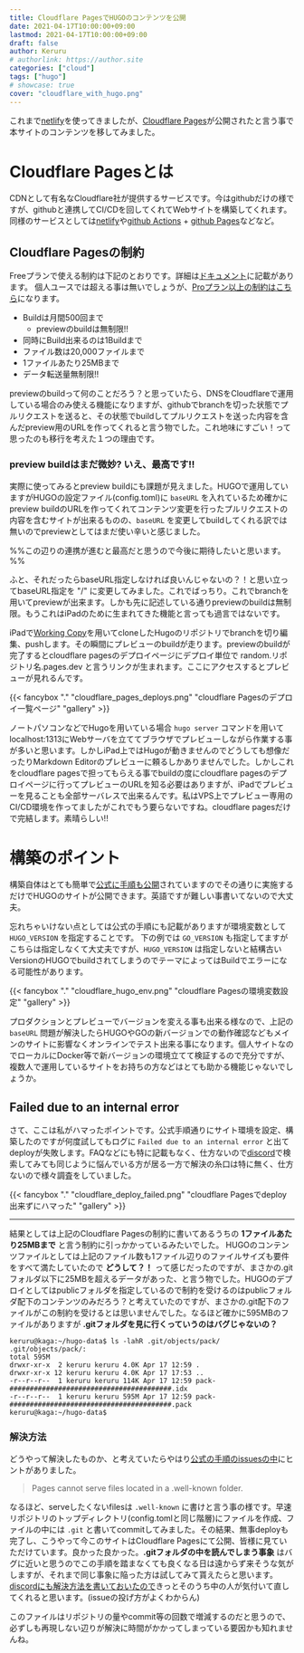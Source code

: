```yaml
---
title: Cloudflare PagesでHUGOのコンテンツを公開
date: 2021-04-17T10:00:00+09:00
lastmod: 2021-04-17T10:00:00+09:00
draft: false
author: Keruru
# authorlink: https://author.site
categories: ["cloud"]
tags: ["hugo"]
# showcase: true
cover: "cloudflare_with_hugo.png"
---
```

これまで[netlify](https://www.netlify.com/)を使ってきましたが、[Cloudflare Pages](https://pages.cloudflare.com/)が公開されたと言う事で本サイトのコンテンツを移してみました。

# Cloudflare Pagesとは
CDNとして有名なCloudflare社が提供するサービスです。今はgithubだけの様ですが、githubと連携してCI/CDを回してくれてWebサイトを構築してくれます。
同様のサービスとしては[netlify](https://www.netlify.com/)や[github Actions](https://github.co.jp/features/actions) + [github Pages](https://pages.github.com/)などなど。

## Cloudflare Pagesの制約
Freeプランで使える制約は下記のとおりです。詳細は[ドキュメント](https://developers.cloudflare.com/pages/platform/limits)に記載があります。
個人ユースでは超える事は無いでしょうが、[Proプラン以上の制約はこちら](https://pages.cloudflare.com/#pricing)になります。

- Buildは月間500回まで
    - previewのbuildは無制限!!
- 同時にBuild出来るのは1Buildまで
- ファイル数は20,000ファイルまで
- 1ファイルあたり25MBまで
- データ転送量無制限!!

previewのbuildって何のことだろう？と思っていたら、DNSをCloudflareで運用している場合のみ使える機能になりますが、githubでbranchを切った状態でプルリクエストを送ると、その状態でbuildしてプルリクエストを送った内容を含んだpreview用のURLを作ってくれると言う物でした。これ地味にすごい！って思ったのも移行を考えた１つの理由です。

### preview buildはまだ微妙? いえ、最高です!!
実際に使ってみるとpreview buildにも課題が見えました。HUGOで運用していますがHUGOの設定ファイル(config.toml)に `baseURL` を入れているため確かにpreview buildのURLを作ってくれてコンテンツ変更を行ったプルリクエストの内容を含むサイトが出来るものの、`baseURL` を変更してbuildしてくれる訳では無いのでpreviewとしてはまだ使い辛いと感じました。

%%この辺りの連携が進むと最高だと思うので今後に期待したいと思います。%%

ふと、それだったらbaseURL指定しなければ良いんじゃないの？！と思い立ってbaseURL指定を "/" に変更してみました。これでばっちり。これでbranchを用いてpreviewが出来ます。しかも先に記述している通りpreviewのbuildは無制限。もうこれはiPadのために生まれてきた機能と言っても過言ではないです。

iPadで[Working Copy](https://apps.apple.com/jp/app/working-copy-git-client/id896694807)を用いてcloneしたHugoのリポジトリでbranchを切り編集、pushします。その瞬間にプレビューのbuildが走ります。previewのbuildが完了するとcloudflare pagesのデプロイページにデプロイ単位で random.リポジトリ名.pages.dev と言うリンクが生まれます。ここにアクセスするとプレビューが見れるんです。

{{< fancybox "." "cloudflare_pages_deploys.png" "cloudflare Pagesのデプロイ一覧ページ" "gallery" >}}

ノートパソコンなどでHugoを用いている場合 `hugo server` コマンドを用いてlocalhost:1313にWebサーバを立ててブラウザでプレビューしながら作業する事が多いと思います。しかしiPad上ではHugoが動きませんのでどうしても想像だったりMarkdown Editorのプレビューに頼るしかありませんでした。しかしこれをcloudflare pagesで担ってもらえる事でbuildの度にcloudflare pagesのデプロイページに行ってプレビューのURLを知る必要はありますが、iPadでプレビューを見ることも全部サーバレスで出来るんです。私はVPS上でプレビュー専用のCI/CD環境を作ってましたがこれでもう要らないですね。cloudflare pagesだけで完結します。素晴らしい!!

# 構築のポイント
構築自体はとても簡単で[公式に手順も公開](https://developers.cloudflare.com/pages/how-to/deploy-a-hugo-site)されていますのでその通りに実施するだけでHUGOのサイトが公開できます。英語ですが難しい事書いてないので大丈夫。

忘れちゃいけない点としては公式の手順にも記載がありますが環境変数として `HUGO_VERSION` を指定することです。
下の例では `GO_VERSION` も指定してますがこちらは指定しなくて大丈夫ですが、`HUGO_VERSION` は指定しないと結構古いVersionのHUGOでbuildされてしまうのでテーマによってはBuildでエラーになる可能性があります。

{{< fancybox "." "cloudflare_hugo_env.png" "cloudflare Pagesの環境変数設定" "gallery" >}}

プロダクションとプレビューでバージョンを変える事も出来る様なので、上記の `baseURL` 問題が解決したらHUGOやGOの新バージョンでの動作確認などもメインのサイトに影響なくオンラインでテスト出来る事になります。個人サイトなのでローカルにDocker等で新バージョンの環境立てて検証するので充分ですが、複数人で運用しているサイトをお持ちの方などはとても助かる機能じゃないでしょうか。

## Failed due to an internal error
さて、ここは私がハマったポイントです。公式手順通りにサイト環境を設定、構築したのですが何度試してもログに `Failed due to an internal error` と出てdeployが失敗します。FAQなどにも特に記載もなく、仕方ないので[discord](https://discord.com/invite/cloudflaredev)で検索してみても同じように悩んでいる方が居る一方で解決の糸口は特に無く、仕方ないので様々調査をしていました。

{{< fancybox "." "cloudflare_deploy_failed.png" "cloudflare Pagesでdeploy出来ずにハマった" "gallery" >}}

----

結果としては上記のCloudflare Pagesの制約に書いてあるうちの **1ファイルあたり25MBまで** と言う制約に引っかかっているみたいでした。
HUGOのコンテンツファイルとしては上記のファイル数も1ファイル辺りのファイルサイズも要件をすべて満たしていたので **どうして？！** って感じだったのですが、まさかの.gitフォルダ以下に25MBを超えるデータがあった、と言う物でした。HUGOのデプロイとしてはpublicフォルダを指定しているので制約を受けるのはpublicフォルダ配下のコンテンツのみだろう？と考えていたのですが、まさかの.git配下のファイルがこの制約を受けるとは思いませんでした。なるほど確かに595MBのファイルがありますが **.gitフォルダを見に行くっていうのはバグじゃないの？**

```shell
keruru@kaga:~/hugo-data$ ls -lahR .git/objects/pack/
.git/objects/pack/:
total 595M
drwxr-xr-x  2 keruru keruru 4.0K Apr 17 12:59 .
drwxr-xr-x 12 keruru keruru 4.0K Apr 17 17:53 ..
-r--r--r--  1 keruru keruru 114K Apr 17 12:59 pack-########################################.idx
-r--r--r--  1 keruru keruru 595M Apr 17 12:59 pack-########################################.pack
keruru@kaga:~/hugo-data$
```

### 解決方法
どうやって解決したものか、と考えていたらやはり[公式の手順のissuesの中](https://developers.cloudflare.com/pages/platform/known-issues)にヒントがありました。

> Pages cannot serve files located in a .well-known folder.

なるほど、serveしたくないfilesは `.well-known` に書けと言う事の様です。早速リポジトリのトップディレクトリ(config.tomlと同じ階層)にファイルを作成、ファイルの中には `.git` と書いてcommitしてみました。その結果、無事deployも完了し、こうやって今このサイトはCloudflare Pagesにて公開、皆様に見ていただけています。良かった良かった。**.gitフォルダの中を読んでしまう事象** はバグに近いと思うのでこの手順を踏まなくても良くなる日は遠からず来そうな気がしますが、それまで同じ事象に陥った方は試してみて貰えたらと思います。[discordにも解決方法を書いておいたので](https://discord.com/channels/595317990191398933/789155108529111069/832888420585832468)きっとそのうち中の人が気付いて直してくれると思います。(issueの投げ方がよくわからん)

このファイルはリポジトリの量やcommit等の回数で増減するのだと思うので、必ずしも再現しない辺りが解決に時間がかかってしまっている要因かも知れませんね。
